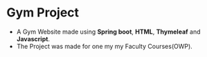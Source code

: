 # **Gym Project**
- A Gym Website made using **Spring boot**, **HTML**, **Thymeleaf** and **Javascript**.
- The Project was made for one my my Faculty Courses(OWP).
